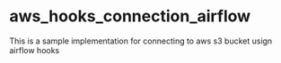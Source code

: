 # aws_hooks_connection_airflow
This is a sample implementation for connecting to aws s3 bucket usign airflow hooks
